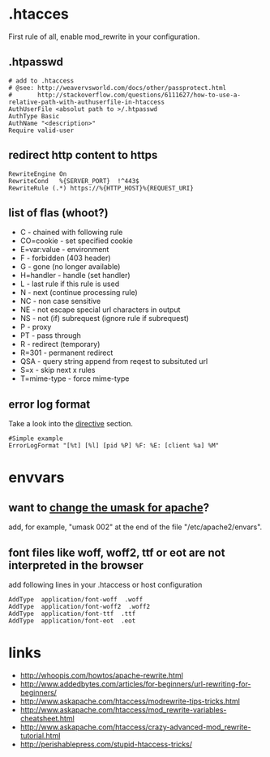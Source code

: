 # .htacces

First rule of all, enable mod_rewrite in your configuration.

## .htpasswd

    # add to .htaccess
    # @see: http://weavervsworld.com/docs/other/passprotect.html
    #       http://stackoverflow.com/questions/6111627/how-to-use-a-relative-path-with-authuserfile-in-htaccess
    AuthUserFile <absolut path to >/.htpasswd
    AuthType Basic
    AuthName "<description>"
    Require valid-user

## redirect http content to https

    RewriteEngine On
    RewriteCond   %{SERVER_PORT}  !^443$
    RewriteRule (.*) https://%{HTTP_HOST}%{REQUEST_URI}

## list of flas (whoot?)

* C     -   chained with following rule
* CO=cookie     -   set specified cookie
* E=var:value   -   environment
* F     -   forbidden (403 header)
* G     -   gone (no longer available)
* H=handler     -   handle (set handler)
* L     -   last rule if this rule is used
* N     -   next (continue processing rule)
* NC    -   non case sensitive
* NE    -   not escape special url characters in output
* NS    -   not (if) subrequest (ignore rule if subrequest)
* P     -   proxy
* PT    -   pass through
* R     -   redirect (temporary)
* R=301 -   permanent redirect
* QSA   -   query string append from reqest to subsituted url
* S=x   -   skip next x rules
* T=mime-type   -   force mime-type

## error log format

Take a look into the [directive](https://httpd.apache.org/docs/current/mod/core.html#errorlogformat) section.

```
#Simple example
ErrorLogFormat "[%t] [%l] [pid %P] %F: %E: [client %a] %M"
```

# envvars

## want to [change the umask for apache](http://serverfault.com/questions/383734/how-do-i-set-default-umask-in-apache-on-debian)?

add, for example, "umask 002" at the end of the file "/etc/apache2/envars".

## font files like woff, woff2, ttf or eot are not interpreted in the browser

add following lines in your .htaccess or host configuration

```
AddType  application/font-woff  .woff
AddType  application/font-woff2  .woff2
AddType  application/font-ttf  .ttf
AddType  application/font-eot  .eot
```

# links

* http://whoopis.com/howtos/apache-rewrite.html
* http://www.addedbytes.com/articles/for-beginners/url-rewriting-for-beginners/
* http://www.askapache.com/htaccess/modrewrite-tips-tricks.html
* http://www.askapache.com/htaccess/mod_rewrite-variables-cheatsheet.html
* http://www.askapache.com/htaccess/crazy-advanced-mod_rewrite-tutorial.html
* http://perishablepress.com/stupid-htaccess-tricks/
